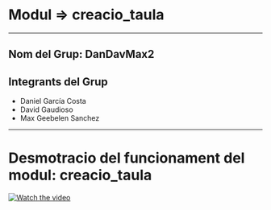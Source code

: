 # Modul => creacio_taula

***

## Nom del Grup: DanDavMax2
## Integrants del Grup



- Daniel García Costa
- David Gaudioso
- Max Geebelen Sanchez


***

# Desmotracio del funcionament del modul: creacio_taula

[![Watch the video](https://img.youtube.com/vi/psJt5_qghy8/maxresdefault.jpg)](https://www.youtube.com/watch?v=psJt5_qghy8)
